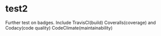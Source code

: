 # test2
Further test on badges. Include TravisCI(build) Coveralls(coverage) and Codacy(code quality) CodeClimate(maintainability)
